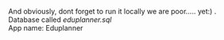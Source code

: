 And obviously, dont forget to run it locally we are poor..... yet:) . 
<br> Database called *eduplanner.sql*
<br> App name: Eduplanner
